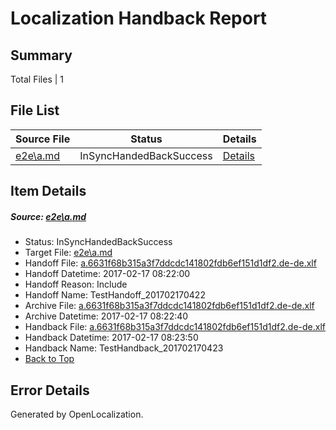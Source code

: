 # <a name='report-top'></a> Localization Handback Report

## Summary
 Total Files | 1

## File List
 Source File | Status | Details 
 ----------- | ------ | ------- 
 [e2e\a.md](https://github.com/OpenLocalizationTestOrg/ol-test0/blob/1cc40178e067b9e95fb83b8c6760fdc8a339f87b/e2e/a.md) | InSyncHandedBackSuccess | [Details](#50df659c0059e6f06b31abc897ab7622191ba29a1)

## Item Details
##### <a name='50df659c0059e6f06b31abc897ab7622191ba29a1'></a> Source: [e2e\a.md](https://github.com/OpenLocalizationTestOrg/ol-test0/blob/1cc40178e067b9e95fb83b8c6760fdc8a339f87b/e2e/a.md)
* Status: InSyncHandedBackSuccess
* Target File: [e2e\a.md](https://github.com/OpenLocalizationTestOrg/ol-test4-dede/blob/21797fbb365c25fefc38979e5d6795fb84264142/e2e/a.md)
* Handoff File: [a.6631f68b315a3f7ddcdc141802fdb6ef151d1df2.de-de.xlf](https://github.com/OpenLocalizationTestOrg/ol-test4-handoff/blob/97c3b419ff60ad737470eaee6a4b6ea69c724501/ol-handoff/OpenLocalizationTestOrg/ol-test4-dede/xinjiang/ht/a.6631f68b315a3f7ddcdc141802fdb6ef151d1df2.de-de.xlf)
* Handoff Datetime: 2017-02-17 08:22:00
* Handoff Reason: Include
* Handoff Name: TestHandoff_201702170422
* Archive File: [a.6631f68b315a3f7ddcdc141802fdb6ef151d1df2.de-de.xlf](https://github.com/OpenLocalizationTestOrg/ol-test4-handoff/blob/4e134f712207a96da7eb8751505905452c994862/ol-archive/OpenLocalizationTestOrg/ol-test4-dede/xinjiang/ht/a.6631f68b315a3f7ddcdc141802fdb6ef151d1df2.de-de.xlf)
* Archive Datetime: 2017-02-17 08:22:40
* Handback File: [a.6631f68b315a3f7ddcdc141802fdb6ef151d1df2.de-de.xlf](https://github.com/OpenLocalizationTestOrg/ol-test4-handback/blob/ecd88384dabcf4576a2e11895222ea9058b20b7c/ol-handback/OpenLocalizationTestOrg/ol-test4-dede/xinjiang/ht/a.6631f68b315a3f7ddcdc141802fdb6ef151d1df2.de-de.xlf)
* Handback Datetime: 2017-02-17 08:23:50
* Handback Name: TestHandback_201702170423
* [Back to Top](#report-top)


## Error Details

Generated by OpenLocalization.
